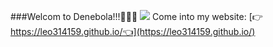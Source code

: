 ###Welcom to Denebola!!!🥳🥳🥳
![](https://www.star-facts.com/wp-content/uploads/2020/04/Denebola-and-Zavijava.jpg?189db0&189db0)
Come into my website:
[👉https://leo314159.github.io/👈](https://leo314159.github.io/)
